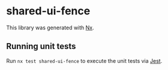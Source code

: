 # shared-ui-fence

This library was generated with [Nx](https://nx.dev).

## Running unit tests

Run `nx test shared-ui-fence` to execute the unit tests via [Jest](https://jestjs.io).
